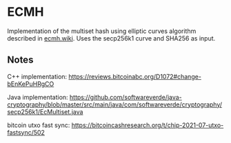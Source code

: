 # ECMH

Implementation of the multiset hash using elliptic curves algorithm
described in [ecmh.wiki]. Uses the secp256k1 curve and SHA256 as
input.

## Notes

C++ implementation: https://reviews.bitcoinabc.org/D1072#change-bEnKePuHRgCO

Java implementation: https://github.com/softwareverde/java-cryptography/blob/master/src/main/java/com/softwareverde/cryptography/secp256k1/EcMultiset.java

bitcoin utxo fast sync: https://bitcoincashresearch.org/t/chip-2021-07-utxo-fastsync/502

[ecmh.wiki]: https://github.com/tomasvdw/bips/blob/master/ecmh.mediawiki

